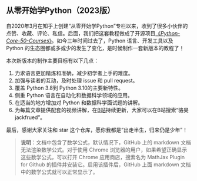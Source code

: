 ## 从零开始学Python（2023版）

自2020年3月在知乎上创建“从零开始学Python”专栏以来，收到了很多小伙伴的点赞、收藏、评论、私信。后面，我们把这套教程做成了开源项目[《*Python-Core-50-Courses*》](https://github.com/jackfrued/Python-Core-50-Courses)。如今三年时间过去了，Python 语言、开发工具以及 Python 的生态圈都或多或少的发生了变化，是时候制作一套新版本的教程了！

本次新版本的制作主要目标有以下几点：

1. 力求语言更加精炼和准确，减少初学者上手的难度。
2. 加强与读者的互动，及时处理 issue 和 pull request。
3. 覆盖 Python 3.8到 Python 3.10的主要新特性。
4. 侧重 Python 语言在自动化和数据科学领域的应用。
5. 在适当的地方增加对 Python 和数据科学面试题的讲解。
6. 为每篇文章提供配套的视频讲解，在[B站](https://space.bilibili.com/1177252794)持续更新，大家可以在B站搜索“骆昊jackfrued”。

最后，感谢大家关注和 star 这个仓库，愿你我都是“出走半生，归来仍是少年”！

> **说明**：文档中包含了数学公式，默认情况下，GitHub 上的 markdown 文档无法渲染数学公式。对于使用 Chrome 浏览器的用户，如果希望正确显示这些数学公式，可以打开 Chrome 应用商店，搜索名为 MathJax Plugin for Github 的插件并安装它。启用该插件后，GitHub 上面 markdown 文档中的数学公式就可以正常显示了。
